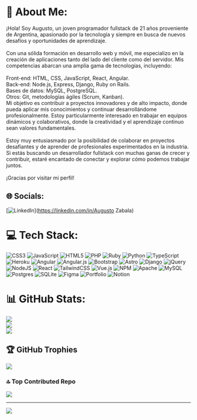 # 💫 About Me:
¡Hola! Soy Augusto, un joven programador fullstack de 21 años proveniente de Argentina, apasionado por la tecnología y siempre en busca de nuevos desafíos y oportunidades de aprendizaje.<br><br>Con una sólida formación en desarrollo web y móvil, me especializo en la creación de aplicaciones tanto del lado del cliente como del servidor. Mis competencias abarcan una amplia gama de tecnologías, incluyendo:<br><br>Front-end: HTML, CSS, JavaScript, React, Angular.<br>Back-end: Node.js, Express, Django, Ruby on Rails.<br>Bases de datos: MySQL, PostgreSQL.<br>Otros: Git, metodologías ágiles (Scrum, Kanban).<br>Mi objetivo es contribuir a proyectos innovadores y de alto impacto, donde pueda aplicar mis conocimientos y continuar desarrollándome profesionalmente. Estoy particularmente interesado en trabajar en equipos dinámicos y colaborativos, donde la creatividad y el aprendizaje continuo sean valores fundamentales.<br><br>Estoy muy entusiasmado por la posibilidad de colaborar en proyectos desafiantes y de aprender de profesionales experimentados en la industria. Si estás buscando un desarrollador fullstack con muchas ganas de crecer y contribuir, estaré encantado de conectar y explorar cómo podemos trabajar juntos.<br><br>¡Gracias por visitar mi perfil!


## 🌐 Socials:
[![LinkedIn](https://img.shields.io/badge/LinkedIn-%230077B5.svg?logo=linkedin&logoColor=white)](https://linkedin.com/in/Augusto Zabala) 

# 💻 Tech Stack:
![CSS3](https://img.shields.io/badge/css3-%231572B6.svg?style=for-the-badge&logo=css3&logoColor=white) ![JavaScript](https://img.shields.io/badge/javascript-%23323330.svg?style=for-the-badge&logo=javascript&logoColor=%23F7DF1E) ![HTML5](https://img.shields.io/badge/html5-%23E34F26.svg?style=for-the-badge&logo=html5&logoColor=white) ![PHP](https://img.shields.io/badge/php-%23777BB4.svg?style=for-the-badge&logo=php&logoColor=white) ![Ruby](https://img.shields.io/badge/ruby-%23CC342D.svg?style=for-the-badge&logo=ruby&logoColor=white) ![Python](https://img.shields.io/badge/python-3670A0?style=for-the-badge&logo=python&logoColor=ffdd54) ![TypeScript](https://img.shields.io/badge/typescript-%23007ACC.svg?style=for-the-badge&logo=typescript&logoColor=white) ![Heroku](https://img.shields.io/badge/heroku-%23430098.svg?style=for-the-badge&logo=heroku&logoColor=white) ![Angular](https://img.shields.io/badge/angular-%23DD0031.svg?style=for-the-badge&logo=angular&logoColor=white) ![Angular.js](https://img.shields.io/badge/angular.js-%23E23237.svg?style=for-the-badge&logo=angularjs&logoColor=white) ![Bootstrap](https://img.shields.io/badge/bootstrap-%238511FA.svg?style=for-the-badge&logo=bootstrap&logoColor=white) ![Astro](https://img.shields.io/badge/astro-%232C2052.svg?style=for-the-badge&logo=astro&logoColor=white) ![Django](https://img.shields.io/badge/django-%23092E20.svg?style=for-the-badge&logo=django&logoColor=white) ![jQuery](https://img.shields.io/badge/jquery-%230769AD.svg?style=for-the-badge&logo=jquery&logoColor=white) ![NodeJS](https://img.shields.io/badge/node.js-6DA55F?style=for-the-badge&logo=node.js&logoColor=white) ![React](https://img.shields.io/badge/react-%2320232a.svg?style=for-the-badge&logo=react&logoColor=%2361DAFB) ![TailwindCSS](https://img.shields.io/badge/tailwindcss-%2338B2AC.svg?style=for-the-badge&logo=tailwind-css&logoColor=white) ![Vue.js](https://img.shields.io/badge/vue.js-%2335495e.svg?style=for-the-badge&logo=vuedotjs&logoColor=%234FC08D) ![NPM](https://img.shields.io/badge/NPM-%23CB3837.svg?style=for-the-badge&logo=npm&logoColor=white) ![Apache](https://img.shields.io/badge/apache-%23D42029.svg?style=for-the-badge&logo=apache&logoColor=white) ![MySQL](https://img.shields.io/badge/mysql-4479A1.svg?style=for-the-badge&logo=mysql&logoColor=white) ![Postgres](https://img.shields.io/badge/postgres-%23316192.svg?style=for-the-badge&logo=postgresql&logoColor=white) ![SQLite](https://img.shields.io/badge/sqlite-%2307405e.svg?style=for-the-badge&logo=sqlite&logoColor=white) ![Figma](https://img.shields.io/badge/figma-%23F24E1E.svg?style=for-the-badge&logo=figma&logoColor=white) ![Portfolio](https://img.shields.io/badge/Portfolio-%23000000.svg?style=for-the-badge&logo=firefox&logoColor=#FF7139) ![Notion](https://img.shields.io/badge/Notion-%23000000.svg?style=for-the-badge&logo=notion&logoColor=white)
# 📊 GitHub Stats:
![](https://github-readme-stats.vercel.app/api?username=AZabalaZ&theme=gruvbox&hide_border=false&include_all_commits=false&count_private=false)<br/>
![](https://github-readme-streak-stats.herokuapp.com/?user=AZabalaZ&theme=gruvbox&hide_border=false)<br/>
![](https://github-readme-stats.vercel.app/api/top-langs/?username=AZabalaZ&theme=gruvbox&hide_border=false&include_all_commits=false&count_private=false&layout=compact)

## 🏆 GitHub Trophies
![](https://github-profile-trophy.vercel.app/?username=AZabalaZ&theme=gruvbox&no-frame=false&no-bg=true&margin-w=4)

### 🔝 Top Contributed Repo
![](https://github-contributor-stats.vercel.app/api?username=AZabalaZ&limit=5&theme=dark&combine_all_yearly_contributions=true)

---
[![](https://visitcount.itsvg.in/api?id=AZabalaZ&icon=0&color=0)](https://visitcount.itsvg.in)

<!-- Proudly created with GPRM ( https://gprm.itsvg.in ) -->
